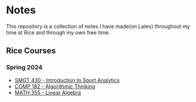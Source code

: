 # Notes
This repository is a collection of notes I have made(on Latex) throughout my time at Rice and through my own free time.
## Rice Courses
### Spring 2024
* [SMGT 430 - Introduction to Sport Analytics](https://courses.rice.edu/courses/!SWKSCAT.cat?p_action=CATALIST&p_acyr_code=2024&p_crse_numb=430&p_subj=SMGT)
* [COMP 182 - Algorithmic Thinking](https://courses.rice.edu/courses/!SWKSCAT.cat?p_action=CATALIST&p_acyr_code=2024&p_crse_numb=182&p_subj=COMP)
* [MATH 355 - Linear Algebra](https://courses.rice.edu/courses/!SWKSCAT.cat?p_action=COURSE&p_term=202420&p_crn=25363)
